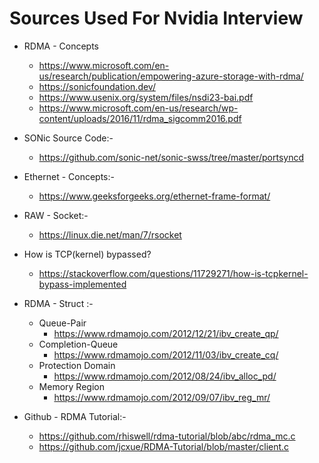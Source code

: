 # Sources Used For Nvidia Interview
* RDMA - Concepts
   * https://www.microsoft.com/en-us/research/publication/empowering-azure-storage-with-rdma/
   * https://sonicfoundation.dev/
   * https://www.usenix.org/system/files/nsdi23-bai.pdf
   * https://www.microsoft.com/en-us/research/wp-content/uploads/2016/11/rdma_sigcomm2016.pdf

* SONic Source Code:-
   * https://github.com/sonic-net/sonic-swss/tree/master/portsyncd

* Ethernet - Concepts:-
   * https://www.geeksforgeeks.org/ethernet-frame-format/

* RAW - Socket:-
    * https://linux.die.net/man/7/rsocket
* How is TCP(kernel) bypassed?
  * https://stackoverflow.com/questions/11729271/how-is-tcpkernel-bypass-implemented

* RDMA - Struct :-
   * Queue-Pair
      * https://www.rdmamojo.com/2012/12/21/ibv_create_qp/
   * Completion-Queue
      * https://www.rdmamojo.com/2012/11/03/ibv_create_cq/
   * Protection Domain
      * https://www.rdmamojo.com/2012/08/24/ibv_alloc_pd/
   * Memory Region
      * https://www.rdmamojo.com/2012/09/07/ibv_reg_mr/

* Github - RDMA Tutorial:-
   * https://github.com/rhiswell/rdma-tutorial/blob/abc/rdma_mc.c
   * https://github.com/jcxue/RDMA-Tutorial/blob/master/client.c
